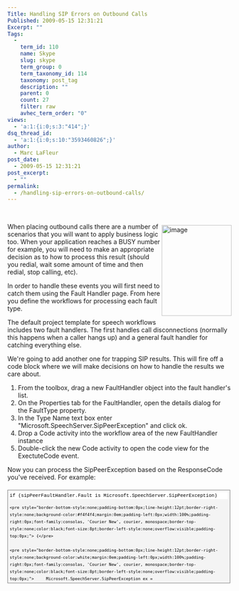 ```yaml
---
Title: Handling SIP Errors on Outbound Calls
Published: 2009-05-15 12:31:21
Excerpt: ""
Tags:
  - 
    term_id: 110
    name: Skype
    slug: skype
    term_group: 0
    term_taxonomy_id: 114
    taxonomy: post_tag
    description: ""
    parent: 0
    count: 27
    filter: raw
    avhec_term_order: "0"
views:
  - 'a:1:{i:0;s:3:"414";}'
dsq_thread_id:
  - 'a:1:{i:0;s:10:"3593460826";}'
author:
  - Marc LaFleur
post_date:
  - 2009-05-15 12:31:21
post_excerpt:
  - ""
permalink:
  - /handling-sip-errors-on-outbound-calls/
---
```

<p>&#160;</p>  <p><a href="http://www.massivescale.com/blog_files/HandlingTelephonyErrorsonOutboundCalls_B83B/image.png" target="_blank"><img style="border-right-width:0px;margin:5px 0px 10px;display:inline;border-top-width:0px;border-bottom-width:0px;border-left-width:0px;" title="image" border="0" alt="image" align="right" src="http://www.massivescale.com/blog_files/HandlingTelephonyErrorsonOutboundCalls_B83B/image_thumb.png" width="157" height="204" /></a>When placing outbound calls there are a number of scenarios that you will want to apply business logic too. When your application reaches a BUSY number for example, you will need to make an appropriate decision as to how to process this result (should you redial, wait some amount of time and then redial, stop calling, etc). </p>  <p>In order to handle these events you will first need to catch them using the Fault Handler page. From here you define the workflows for processing each fault type.</p>  <p>The default project template for speech workflows includes two fault handlers. The first handles call disconnections (normally this happens when a caller hangs up) and a general fault handler for catching everything else.</p>  <p>We're going to add another one for trapping SIP results. This will fire off a code block where we will make decisions on how to handle the results we care about.&#160; </p>  <ol>   <li>From the toolbox, drag a new FaultHandler object into the fault handler's list. </li>    <li>On the Properties tab for the FaultHandler, open the details dialog for the FaultType property. </li>    <li>In the Type Name text box enter "Microsoft.SpeechServer.SipPeerException" and click ok. </li>    <li>Drop a Code activity into the workflow area of the new FaultHandler instance </li>    <li>Double-click the new Code activity to open the code view for the ExectuteCode event. </li> </ol>  <p>Now you can process the SipPeerException based on the ResponseCode you've received. For example:</p>  <div style="border-bottom:gray 1px solid;border-left:gray 1px solid;padding-bottom:4px;line-height:12pt;background-color:#f4f4f4;margin:20px 0px 10px;padding-left:4px;width:97.5%;padding-right:4px;font-family:consolas, 'Courier New', courier, monospace;max-height:200px;font-size:8pt;overflow:auto;border-top:gray 1px solid;cursor:text;border-right:gray 1px solid;padding-top:4px;">   <div style="border-bottom-style:none;padding-bottom:0px;line-height:12pt;border-right-style:none;background-color:#f4f4f4;padding-left:0px;width:100%;padding-right:0px;font-family:consolas, 'Courier New', courier, monospace;border-top-style:none;color:black;font-size:8pt;border-left-style:none;overflow:visible;padding-top:0px;">     <pre style="border-bottom-style:none;padding-bottom:0px;line-height:12pt;border-right-style:none;background-color:white;margin:0em;padding-left:0px;width:100%;padding-right:0px;font-family:consolas, 'Courier New', courier, monospace;border-top-style:none;color:black;font-size:8pt;border-left-style:none;overflow:visible;padding-top:0px;">if (sipPeerFaultHandler.Fault is Microsoft.SpeechServer.SipPeerException)</pre>

    <pre style="border-bottom-style:none;padding-bottom:0px;line-height:12pt;border-right-style:none;background-color:#f4f4f4;margin:0em;padding-left:0px;width:100%;padding-right:0px;font-family:consolas, 'Courier New', courier, monospace;border-top-style:none;color:black;font-size:8pt;border-left-style:none;overflow:visible;padding-top:0px;"> {</pre>

    <pre style="border-bottom-style:none;padding-bottom:0px;line-height:12pt;border-right-style:none;background-color:white;margin:0em;padding-left:0px;width:100%;padding-right:0px;font-family:consolas, 'Courier New', courier, monospace;border-top-style:none;color:black;font-size:8pt;border-left-style:none;overflow:visible;padding-top:0px;">     Microsoft.SpeechServer.SipPeerException ex = (Microsoft.SpeechServer.SipPeerException)sipPeerFaultHandler.Fault;</pre>

    <pre style="border-bottom-style:none;padding-bottom:0px;line-height:12pt;border-right-style:none;background-color:#f4f4f4;margin:0em;padding-left:0px;width:100%;padding-right:0px;font-family:consolas, 'Courier New', courier, monospace;border-top-style:none;color:black;font-size:8pt;border-left-style:none;overflow:visible;padding-top:0px;">     switch (sipException.ResponseCode)</pre>

    <pre style="border-bottom-style:none;padding-bottom:0px;line-height:12pt;border-right-style:none;background-color:white;margin:0em;padding-left:0px;width:100%;padding-right:0px;font-family:consolas, 'Courier New', courier, monospace;border-top-style:none;color:black;font-size:8pt;border-left-style:none;overflow:visible;padding-top:0px;">     {</pre>

    <pre style="border-bottom-style:none;padding-bottom:0px;line-height:12pt;border-right-style:none;background-color:#f4f4f4;margin:0em;padding-left:0px;width:100%;padding-right:0px;font-family:consolas, 'Courier New', courier, monospace;border-top-style:none;color:black;font-size:8pt;border-left-style:none;overflow:visible;padding-top:0px;">         case 486: // Decline with Busy Here</pre>

    <pre style="border-bottom-style:none;padding-bottom:0px;line-height:12pt;border-right-style:none;background-color:white;margin:0em;padding-left:0px;width:100%;padding-right:0px;font-family:consolas, 'Courier New', courier, monospace;border-top-style:none;color:black;font-size:8pt;border-left-style:none;overflow:visible;padding-top:0px;">         case 600: // Decline with Busy everywhere</pre>

    <pre style="border-bottom-style:none;padding-bottom:0px;line-height:12pt;border-right-style:none;background-color:#f4f4f4;margin:0em;padding-left:0px;width:100%;padding-right:0px;font-family:consolas, 'Courier New', courier, monospace;border-top-style:none;color:black;font-size:8pt;border-left-style:none;overflow:visible;padding-top:0px;">             /*</pre>

    <pre style="border-bottom-style:none;padding-bottom:0px;line-height:12pt;border-right-style:none;background-color:white;margin:0em;padding-left:0px;width:100%;padding-right:0px;font-family:consolas, 'Courier New', courier, monospace;border-top-style:none;color:black;font-size:8pt;border-left-style:none;overflow:visible;padding-top:0px;">              * </pre>

    <pre style="border-bottom-style:none;padding-bottom:0px;line-height:12pt;border-right-style:none;background-color:#f4f4f4;margin:0em;padding-left:0px;width:100%;padding-right:0px;font-family:consolas, 'Courier New', courier, monospace;border-top-style:none;color:black;font-size:8pt;border-left-style:none;overflow:visible;padding-top:0px;">              *  Handle your busy case here</pre>

    <pre style="border-bottom-style:none;padding-bottom:0px;line-height:12pt;border-right-style:none;background-color:white;margin:0em;padding-left:0px;width:100%;padding-right:0px;font-family:consolas, 'Courier New', courier, monospace;border-top-style:none;color:black;font-size:8pt;border-left-style:none;overflow:visible;padding-top:0px;">              * </pre>

    <pre style="border-bottom-style:none;padding-bottom:0px;line-height:12pt;border-right-style:none;background-color:#f4f4f4;margin:0em;padding-left:0px;width:100%;padding-right:0px;font-family:consolas, 'Courier New', courier, monospace;border-top-style:none;color:black;font-size:8pt;border-left-style:none;overflow:visible;padding-top:0px;">              */</pre>

    <pre style="border-bottom-style:none;padding-bottom:0px;line-height:12pt;border-right-style:none;background-color:white;margin:0em;padding-left:0px;width:100%;padding-right:0px;font-family:consolas, 'Courier New', courier, monospace;border-top-style:none;color:black;font-size:8pt;border-left-style:none;overflow:visible;padding-top:0px;">             break;</pre>

    <pre style="border-bottom-style:none;padding-bottom:0px;line-height:12pt;border-right-style:none;background-color:#f4f4f4;margin:0em;padding-left:0px;width:100%;padding-right:0px;font-family:consolas, 'Courier New', courier, monospace;border-top-style:none;color:black;font-size:8pt;border-left-style:none;overflow:visible;padding-top:0px;">&#160;</pre>

    <pre style="border-bottom-style:none;padding-bottom:0px;line-height:12pt;border-right-style:none;background-color:white;margin:0em;padding-left:0px;width:100%;padding-right:0px;font-family:consolas, 'Courier New', courier, monospace;border-top-style:none;color:black;font-size:8pt;border-left-style:none;overflow:visible;padding-top:0px;">         case 480: // Temporarily unavailable</pre>

    <pre style="border-bottom-style:none;padding-bottom:0px;line-height:12pt;border-right-style:none;background-color:#f4f4f4;margin:0em;padding-left:0px;width:100%;padding-right:0px;font-family:consolas, 'Courier New', courier, monospace;border-top-style:none;color:black;font-size:8pt;border-left-style:none;overflow:visible;padding-top:0px;">         case 503: // Service Unavailable</pre>

    <pre style="border-bottom-style:none;padding-bottom:0px;line-height:12pt;border-right-style:none;background-color:white;margin:0em;padding-left:0px;width:100%;padding-right:0px;font-family:consolas, 'Courier New', courier, monospace;border-top-style:none;color:black;font-size:8pt;border-left-style:none;overflow:visible;padding-top:0px;">         case 603: // Decline</pre>

    <pre style="border-bottom-style:none;padding-bottom:0px;line-height:12pt;border-right-style:none;background-color:#f4f4f4;margin:0em;padding-left:0px;width:100%;padding-right:0px;font-family:consolas, 'Courier New', courier, monospace;border-top-style:none;color:black;font-size:8pt;border-left-style:none;overflow:visible;padding-top:0px;">         case 408: // Request Timeout</pre>

    <pre style="border-bottom-style:none;padding-bottom:0px;line-height:12pt;border-right-style:none;background-color:white;margin:0em;padding-left:0px;width:100%;padding-right:0px;font-family:consolas, 'Courier New', courier, monospace;border-top-style:none;color:black;font-size:8pt;border-left-style:none;overflow:visible;padding-top:0px;">         case 504: // Gateway Timeout</pre>

    <pre style="border-bottom-style:none;padding-bottom:0px;line-height:12pt;border-right-style:none;background-color:#f4f4f4;margin:0em;padding-left:0px;width:100%;padding-right:0px;font-family:consolas, 'Courier New', courier, monospace;border-top-style:none;color:black;font-size:8pt;border-left-style:none;overflow:visible;padding-top:0px;">         case 404: // Not Found</pre>

    <pre style="border-bottom-style:none;padding-bottom:0px;line-height:12pt;border-right-style:none;background-color:white;margin:0em;padding-left:0px;width:100%;padding-right:0px;font-family:consolas, 'Courier New', courier, monospace;border-top-style:none;color:black;font-size:8pt;border-left-style:none;overflow:visible;padding-top:0px;">         case 484: // Address Incomplete                 </pre>

    <pre style="border-bottom-style:none;padding-bottom:0px;line-height:12pt;border-right-style:none;background-color:#f4f4f4;margin:0em;padding-left:0px;width:100%;padding-right:0px;font-family:consolas, 'Courier New', courier, monospace;border-top-style:none;color:black;font-size:8pt;border-left-style:none;overflow:visible;padding-top:0px;">         case 604: // Does Not Exist Anywhere</pre>

    <pre style="border-bottom-style:none;padding-bottom:0px;line-height:12pt;border-right-style:none;background-color:white;margin:0em;padding-left:0px;width:100%;padding-right:0px;font-family:consolas, 'Courier New', courier, monospace;border-top-style:none;color:black;font-size:8pt;border-left-style:none;overflow:visible;padding-top:0px;">         case 485: // Ambiguous</pre>

    <pre style="border-bottom-style:none;padding-bottom:0px;line-height:12pt;border-right-style:none;background-color:#f4f4f4;margin:0em;padding-left:0px;width:100%;padding-right:0px;font-family:consolas, 'Courier New', courier, monospace;border-top-style:none;color:black;font-size:8pt;border-left-style:none;overflow:visible;padding-top:0px;">         case 410: // Gone</pre>

    <pre style="border-bottom-style:none;padding-bottom:0px;line-height:12pt;border-right-style:none;background-color:white;margin:0em;padding-left:0px;width:100%;padding-right:0px;font-family:consolas, 'Courier New', courier, monospace;border-top-style:none;color:black;font-size:8pt;border-left-style:none;overflow:visible;padding-top:0px;">         default:</pre>

    <pre style="border-bottom-style:none;padding-bottom:0px;line-height:12pt;border-right-style:none;background-color:#f4f4f4;margin:0em;padding-left:0px;width:100%;padding-right:0px;font-family:consolas, 'Courier New', courier, monospace;border-top-style:none;color:black;font-size:8pt;border-left-style:none;overflow:visible;padding-top:0px;">             break;</pre>

    <pre style="border-bottom-style:none;padding-bottom:0px;line-height:12pt;border-right-style:none;background-color:white;margin:0em;padding-left:0px;width:100%;padding-right:0px;font-family:consolas, 'Courier New', courier, monospace;border-top-style:none;color:black;font-size:8pt;border-left-style:none;overflow:visible;padding-top:0px;">     }</pre>

    <pre style="border-bottom-style:none;padding-bottom:0px;line-height:12pt;border-right-style:none;background-color:#f4f4f4;margin:0em;padding-left:0px;width:100%;padding-right:0px;font-family:consolas, 'Courier New', courier, monospace;border-top-style:none;color:black;font-size:8pt;border-left-style:none;overflow:visible;padding-top:0px;"> }</pre>
  </div>
</div><img src="http://gotspeech.net/aggbug.aspx?PostID=8799" width="1" height="1"/>
